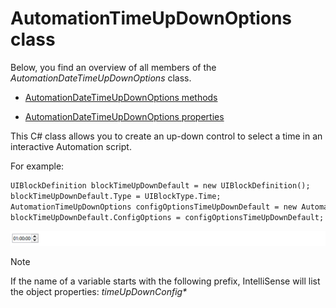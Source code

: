 # AutomationTimeUpDownOptions class

Below, you find an overview of all members of the *AutomationDateTimeUpDownOptions* class.

- [AutomationDateTimeUpDownOptions methods](AutomationDateTimeUpDownOptions_methods.md)

- [AutomationDateTimeUpDownOptions properties](AutomationDateTimeUpDownOptions_properties.md)

This C# class allows you to create an up-down control to select a time in an interactive Automation script.

For example:

```txt
UIBlockDefinition blockTimeUpDownDefault = new UIBlockDefinition();
blockTimeUpDownDefault.Type = UIBlockType.Time;
AutomationTimeUpDownOptions configOptionsTimeUpDownDefault = new AutomationTimeUpDownOptions();
blockTimeUpDownDefault.ConfigOptions = configOptionsTimeUpDownDefault;
```

![](../../images/timeupdown_example.png)



> [!NOTE]
> If the name of a variable starts with the following prefix, IntelliSense will list the object properties: *timeUpDownConfig\**
>
